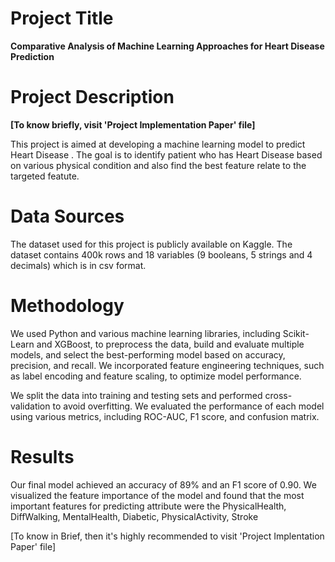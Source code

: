 
# Project Title

**Comparative Analysis of Machine Learning Approaches for Heart Disease Prediction**

# Project Description

**[To know briefly, visit 'Project Implementation Paper' file]**

This project is aimed at developing a machine learning model to predict Heart Disease . The goal is to identify patient who has Heart Disease based on various physical condition and also find the best feature relate to the targeted featute.

# Data Sources

The dataset used for this project is publicly available on Kaggle. The dataset contains 400k rows and 18 variables (9 booleans, 5 strings and 4 decimals) which is in csv format.

# Methodology

We used Python and various machine learning libraries, including Scikit-Learn and XGBoost, to preprocess the data, build and evaluate multiple models, and select the best-performing model based on accuracy, precision, and recall. We incorporated feature engineering techniques, such as label encoding and feature scaling, to optimize model performance.

We split the data into training and testing sets and performed cross-validation to avoid overfitting. We evaluated the performance of each model using various metrics, including ROC-AUC, F1 score, and confusion matrix.

# Results

Our final model achieved an accuracy of 89% and an F1 score of 0.90. We visualized the feature importance of the model and found that the most important features for predicting attribute were the PhysicalHealth, DiffWalking, MentalHealth, Diabetic, PhysicalActivity, Stroke

[To know in Brief, then it's highly recommended to visit 'Project Implentation Paper' file]
